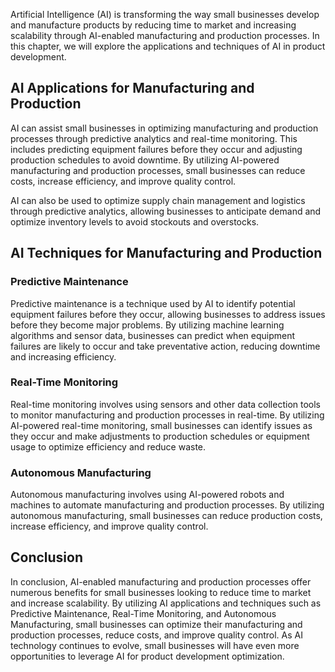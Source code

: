 
Artificial Intelligence (AI) is transforming the way small businesses develop and manufacture products by reducing time to market and increasing scalability through AI-enabled manufacturing and production processes. In this chapter, we will explore the applications and techniques of AI in product development.

AI Applications for Manufacturing and Production
------------------------------------------------

AI can assist small businesses in optimizing manufacturing and production processes through predictive analytics and real-time monitoring. This includes predicting equipment failures before they occur and adjusting production schedules to avoid downtime. By utilizing AI-powered manufacturing and production processes, small businesses can reduce costs, increase efficiency, and improve quality control.

AI can also be used to optimize supply chain management and logistics through predictive analytics, allowing businesses to anticipate demand and optimize inventory levels to avoid stockouts and overstocks.

AI Techniques for Manufacturing and Production
----------------------------------------------

### Predictive Maintenance

Predictive maintenance is a technique used by AI to identify potential equipment failures before they occur, allowing businesses to address issues before they become major problems. By utilizing machine learning algorithms and sensor data, businesses can predict when equipment failures are likely to occur and take preventative action, reducing downtime and increasing efficiency.

### Real-Time Monitoring

Real-time monitoring involves using sensors and other data collection tools to monitor manufacturing and production processes in real-time. By utilizing AI-powered real-time monitoring, small businesses can identify issues as they occur and make adjustments to production schedules or equipment usage to optimize efficiency and reduce waste.

### Autonomous Manufacturing

Autonomous manufacturing involves using AI-powered robots and machines to automate manufacturing and production processes. By utilizing autonomous manufacturing, small businesses can reduce production costs, increase efficiency, and improve quality control.

Conclusion
----------

In conclusion, AI-enabled manufacturing and production processes offer numerous benefits for small businesses looking to reduce time to market and increase scalability. By utilizing AI applications and techniques such as Predictive Maintenance, Real-Time Monitoring, and Autonomous Manufacturing, small businesses can optimize their manufacturing and production processes, reduce costs, and improve quality control. As AI technology continues to evolve, small businesses will have even more opportunities to leverage AI for product development optimization.

